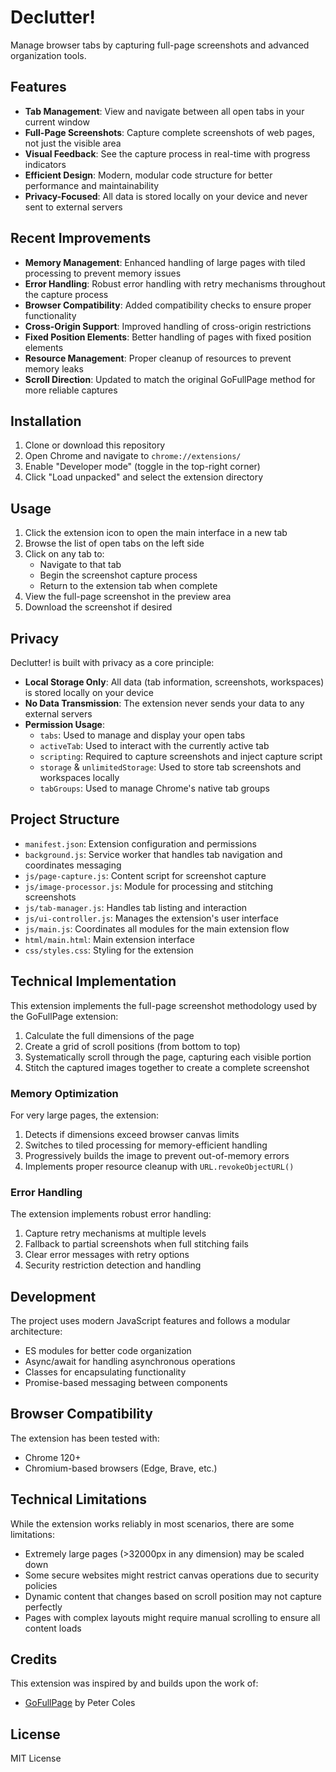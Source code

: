 # Declutter!

Manage browser tabs by capturing full-page screenshots and advanced organization tools.

## Features

- **Tab Management**: View and navigate between all open tabs in your current window
- **Full-Page Screenshots**: Capture complete screenshots of web pages, not just the visible area
- **Visual Feedback**: See the capture process in real-time with progress indicators
- **Efficient Design**: Modern, modular code structure for better performance and maintainability
- **Privacy-Focused**: All data is stored locally on your device and never sent to external servers

## Recent Improvements

- **Memory Management**: Enhanced handling of large pages with tiled processing to prevent memory issues
- **Error Handling**: Robust error handling with retry mechanisms throughout the capture process
- **Browser Compatibility**: Added compatibility checks to ensure proper functionality
- **Cross-Origin Support**: Improved handling of cross-origin restrictions
- **Fixed Position Elements**: Better handling of pages with fixed position elements
- **Resource Management**: Proper cleanup of resources to prevent memory leaks
- **Scroll Direction**: Updated to match the original GoFullPage method for more reliable captures

## Installation

1. Clone or download this repository
2. Open Chrome and navigate to `chrome://extensions/`
3. Enable "Developer mode" (toggle in the top-right corner)
4. Click "Load unpacked" and select the extension directory

## Usage

1. Click the extension icon to open the main interface in a new tab
2. Browse the list of open tabs on the left side
3. Click on any tab to:
   - Navigate to that tab
   - Begin the screenshot capture process
   - Return to the extension tab when complete
4. View the full-page screenshot in the preview area
5. Download the screenshot if desired

## Privacy

Declutter! is built with privacy as a core principle:

- **Local Storage Only**: All data (tab information, screenshots, workspaces) is stored locally on your device
- **No Data Transmission**: The extension never sends your data to any external servers
- **Permission Usage**:
  - `tabs`: Used to manage and display your open tabs
  - `activeTab`: Used to interact with the currently active tab
  - `scripting`: Required to capture screenshots and inject capture script
  - `storage` & `unlimitedStorage`: Used to store tab screenshots and workspaces locally
  - `tabGroups`: Used to manage Chrome's native tab groups

## Project Structure

- `manifest.json`: Extension configuration and permissions
- `background.js`: Service worker that handles tab navigation and coordinates messaging
- `js/page-capture.js`: Content script for screenshot capture
- `js/image-processor.js`: Module for processing and stitching screenshots
- `js/tab-manager.js`: Handles tab listing and interaction
- `js/ui-controller.js`: Manages the extension's user interface
- `js/main.js`: Coordinates all modules for the main extension flow
- `html/main.html`: Main extension interface
- `css/styles.css`: Styling for the extension

## Technical Implementation

This extension implements the full-page screenshot methodology used by the GoFullPage extension:

1. Calculate the full dimensions of the page
2. Create a grid of scroll positions (from bottom to top)
3. Systematically scroll through the page, capturing each visible portion
4. Stitch the captured images together to create a complete screenshot

### Memory Optimization

For very large pages, the extension:
1. Detects if dimensions exceed browser canvas limits
2. Switches to tiled processing for memory-efficient handling
3. Progressively builds the image to prevent out-of-memory errors
4. Implements proper resource cleanup with `URL.revokeObjectURL()`

### Error Handling

The extension implements robust error handling:
1. Capture retry mechanisms at multiple levels
2. Fallback to partial screenshots when full stitching fails
3. Clear error messages with retry options
4. Security restriction detection and handling

## Development

The project uses modern JavaScript features and follows a modular architecture:

- ES modules for better code organization
- Async/await for handling asynchronous operations
- Classes for encapsulating functionality
- Promise-based messaging between components

## Browser Compatibility

The extension has been tested with:
- Chrome 120+
- Chromium-based browsers (Edge, Brave, etc.)

## Technical Limitations

While the extension works reliably in most scenarios, there are some limitations:
- Extremely large pages (>32000px in any dimension) may be scaled down
- Some secure websites might restrict canvas operations due to security policies
- Dynamic content that changes based on scroll position may not capture perfectly
- Pages with complex layouts might require manual scrolling to ensure all content loads

## Credits

This extension was inspired by and builds upon the work of:
- [GoFullPage](https://github.com/mrcoles/full-page-screen-capture-chrome-extension) by Peter Coles

## License

MIT License 